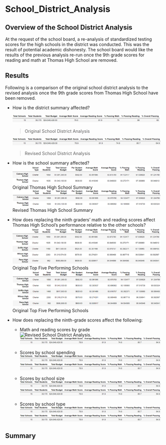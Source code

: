 # School_District_Analysis

## Overview of the School District Analysis
At the request of the school board, a re-analysis of standardized testing scores for the high schools in the district was conducted. This was the result of potential academic dishonesty. The school board would like the results of the previous analysis re-run once the 9th grade scores for reading and math at Thomas High School are removed.
## Results
Following is a comparison of the original school district analysis to the revised analysis once the 9th grade scores from Thomas High School have been removed.

- How is the district summary affected?

  ![Original School District Analysis.](/Resources/Original_District_Summary.png)
  >Original School District Analysis
  
  ![Revised School District Analysis.](/Resources/Revised_district_summary.png)
  >Revised School District Analysis
  
 - How is the school summary affected?
![Original Thomas High School Summary](/Resources/Original_ths.png)
Original Thomas High School Summary
![Revised Thomas High School Summary](/Resources/Revised_ths.png)
Revised Thomas High School Summary

- How does replacing the ninth graders’ math and reading scores affect Thomas High School’s performance relative to the other schools?
![Original Top Five Schools](/Resources/Original_top_five.png)
Original Top Five Performing Schools
![Revised Top Five Schools.](/Resources/Revised_top_five.png)
Original Top Five Performing Schools
- How does replacing the ninth-grade scores affect the following:

  - Math and reading scores by grade
![Revised School District Analysis.](/Resources/Original_math_grade.png)
![Revised School District Analysis.](/Resources/Revised_district_summary.png)

  - Scores by school spending
![Revised School District Analysis.](/Resources/Revised_district_summary.png)
![Revised School District Analysis.](/Resources/Revised_district_summary.png)

  - Scores by school size
![Revised School District Analysis.](/Resources/Revised_district_summary.png)
![Revised School District Analysis.](/Resources/Revised_district_summary.png)

  - Scores by school type
![Revised School District Analysis.](/Resources/Revised_district_summary.png)
![Revised School District Analysis.](/Resources/Revised_district_summary.png)

## Summary
